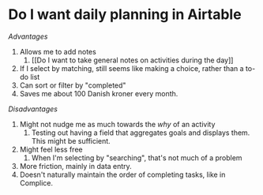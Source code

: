 # Do I want daily planning in Airtable
*Advantages*
1. Allows me to add notes
	1. [[Do I want to take general notes on activities during the day]]
2. If I select by matching, still seems like making a choice, rather than a to-do list
3. Can sort or filter by "completed"
4. Saves me about 100 Danish kroner every month.

*Disadvantages*
1. Might not nudge me as much towards the *why* of an activity
	1. Testing out having a field that aggregates goals and displays them. This might be sufficient.
2. Might feel less free 
	1. When I'm selecting by "searching", that's not much of a problem
3. More friction, mainly in data entry.
4. Doesn't naturally maintain the order of completing tasks, like in Complice.

<!-- #p1 -->

<!-- {BearID:F123D016-6FDB-4231-B7A4-38B603B64FBE-35261-00006A5606F5B105} -->
